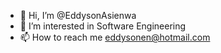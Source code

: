 - 👋 Hi, I’m @EddysonAsienwa
- 👀 I’m interested in Software Engineering
- 📫 How to reach me eddysonen@hotmail.com

<!---
EddysonAsienwa/EddysonAsienwa is a ✨ special ✨ repository because its `README.md` (this file) appears on your GitHub profile.
You can click the Preview link to take a look at your changes.
--->
